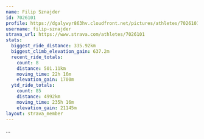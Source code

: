 ```yaml
---
name: Filip Sznajder
id: 7026101
profile: https://dgalywyr863hv.cloudfront.net/pictures/athletes/7026101/2123836/17/large.jpg
username: filip-sznajder
strava_url: https://www.strava.com/athletes/7026101
stats:
  biggest_ride_distance: 335.92km
  biggest_climb_elevation_gain: 637.2m
  recent_ride_totals:
    count: 8
    distance: 501.11km
    moving_time: 22h 16m
    elevation_gain: 1700m
  ytd_ride_totals:
    count: 85
    distance: 4992km
    moving_time: 235h 16m
    elevation_gain: 21145m
layout: strava_member
--- 
```

...
